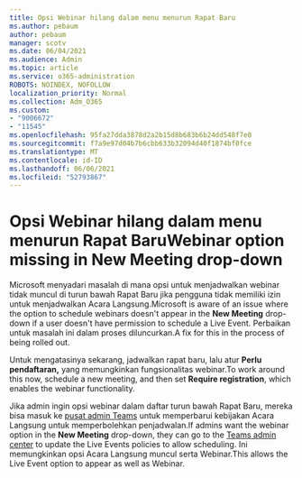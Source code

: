 ```yaml
---
title: Opsi Webinar hilang dalam menu menurun Rapat Baru
ms.author: pebaum
author: pebaum
manager: scotv
ms.date: 06/04/2021
ms.audience: Admin
ms.topic: article
ms.service: o365-administration
ROBOTS: NOINDEX, NOFOLLOW
localization_priority: Normal
ms.collection: Adm_O365
ms.custom:
- "9006672"
- "11545"
ms.openlocfilehash: 95fa27dda3878d2a2b15d8b683b6b24dd548f7e0
ms.sourcegitcommit: f7a9e97d04b7b6cbb633b32094d40f1874bf0fce
ms.translationtype: MT
ms.contentlocale: id-ID
ms.lasthandoff: 06/06/2021
ms.locfileid: "52793867"
---
```

# <a name="webinar-option-missing-in-new-meeting-drop-down"></a><span data-ttu-id="77928-102">Opsi Webinar hilang dalam menu menurun Rapat Baru</span><span class="sxs-lookup"><span data-stu-id="77928-102">Webinar option missing in New Meeting drop-down</span></span>

<span data-ttu-id="77928-103">Microsoft menyadari masalah di mana opsi untuk menjadwalkan webinar tidak  muncul di turun bawah Rapat Baru jika pengguna tidak memiliki izin untuk menjadwalkan Acara Langsung.</span><span class="sxs-lookup"><span data-stu-id="77928-103">Microsoft is aware of an issue where the option to schedule webinars doesn't appear in the **New Meeting** drop-down if a user doesn't have permission to schedule a Live Event.</span></span> <span data-ttu-id="77928-104">Perbaikan untuk masalah ini dalam proses diluncurkan.</span><span class="sxs-lookup"><span data-stu-id="77928-104">A fix for this in the process of being rolled out.</span></span>

<span data-ttu-id="77928-105">Untuk mengatasinya sekarang, jadwalkan rapat baru, lalu atur **Perlu pendaftaran,** yang memungkinkan fungsionalitas webinar.</span><span class="sxs-lookup"><span data-stu-id="77928-105">To work around this now, schedule a new meeting, and then set **Require registration**, which enables the webinar functionality.</span></span>

<span data-ttu-id="77928-106">Jika admin ingin opsi webinar  dalam daftar turun bawah Rapat Baru, mereka bisa masuk ke [pusat admin Teams](https://admin.teams.microsoft.com/policies/broadcasts) untuk memperbarui kebijakan Acara Langsung untuk memperbolehkan penjadwalan.</span><span class="sxs-lookup"><span data-stu-id="77928-106">If admins want the webinar option in the **New Meeting** drop-down, they can go to the [Teams admin center](https://admin.teams.microsoft.com/policies/broadcasts) to update the Live Events policies to allow scheduling.</span></span> <span data-ttu-id="77928-107">Ini memungkinkan opsi Acara Langsung muncul serta Webinar.</span><span class="sxs-lookup"><span data-stu-id="77928-107">This allows the Live Event option to appear as well as Webinar.</span></span>